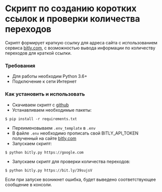 # Скрипт по созданию коротких ссылок и проверки количества переходов
Скрипт формирует краткую ссылку для адреса сайта с использованием сервиса [bitly.com](https://bitly.com), с возможностью вывода информации по количеству переходов для краткой ссылки.


### Требования
- Для работы необходим Python 3.6+
- Подключение к сети Интернет

### Как установить и использовать
- Скачиваем скрипт с [github](https://github.com/dumbturtle/api2)
- Устанавливаем необходимые пакеты: 

```
$ pip install -r requirements.txt
```
- Переименовываем `.env_template` в `.env`
- В файле `.env` необходимо прописать свой BITLY_API_TOKEN полученный на сайте [bitly.com](https://bitly.com) 
- Запускаем скрипт:  

```
$ python bitly.py https://google.com
``` 
- Запускаем скрипт для проверки количества переходов: 

```
$ python bitly.py https://bit.ly/39sujsV
```

Если при запуске возникнет ошибка, будет выведено соответствующее сообщение в консоли.